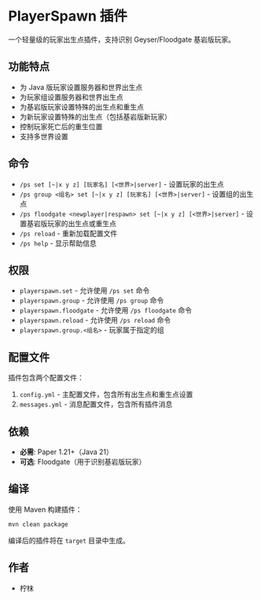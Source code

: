 # PlayerSpawn 插件

一个轻量级的玩家出生点插件，支持识别 Geyser/Floodgate 基岩版玩家。

## 功能特点

- 为 Java 版玩家设置服务器和世界出生点
- 为玩家组设置服务器和世界出生点 
- 为基岩版玩家设置特殊的出生点和重生点
- 为新玩家设置特殊的出生点（包括基岩版新玩家）
- 控制玩家死亡后的重生位置
- 支持多世界设置

## 命令

- `/ps set [~|x y z] [玩家名] [<世界>|server]` - 设置玩家的出生点
- `/ps group <组名> set [~|x y z] [玩家名] [<世界>|server]` - 设置组的出生点
- `/ps floodgate <newplayer|respawn> set [~|x y z] [<世界>|server]` - 设置基岩版玩家的出生点或重生点
- `/ps reload` - 重新加载配置文件
- `/ps help` - 显示帮助信息

## 权限

- `playerspawn.set` - 允许使用 `/ps set` 命令
- `playerspawn.group` - 允许使用 `/ps group` 命令
- `playerspawn.floodgate` - 允许使用 `/ps floodgate` 命令
- `playerspawn.reload` - 允许使用 `/ps reload` 命令
- `playerspawn.group.<组名>` - 玩家属于指定的组

## 配置文件

插件包含两个配置文件：

1. `config.yml` - 主配置文件，包含所有出生点和重生点设置
2. `messages.yml` - 消息配置文件，包含所有插件消息

## 依赖

- **必需**: Paper 1.21+（Java 21）
- **可选**: Floodgate（用于识别基岩版玩家）

## 编译

使用 Maven 构建插件：

```bash
mvn clean package
```

编译后的插件将在 `target` 目录中生成。

## 作者

- 柠枺 